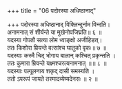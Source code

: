 +++
title = "06 पदोरस्या अधिष्ठानाद्"

+++
पदोरस्या अधिष्ठानाद् विक्लिन्दुर्नाम विन्दति।  
अनामनात् सं शीर्यन्ते या मुखेनोपजिघ्रति॥ ६ ॥  
यदस्या गोपतौ सत्या लोम ध्वाङ्क्षो अजीहिडत्।  
ततः किशोरा म्रियन्ते वत्सांश्च घातुको वृकः॥ ७ ॥  
यदस्याः कस्मै चिद् भोगाय बालान् कश्चित् प्रकृन्तति ।  
ततः कुमारा म्रियन्ते यक्ष्मश्चरत्यनामनात् ॥॥ ८ ॥  
यदस्याः पल्पूलनाय शकृद् दासी समस्यति ।  
ततो ऽपरूपं जायते तस्मादव्येष्यदेनसः ॥ २ ॥